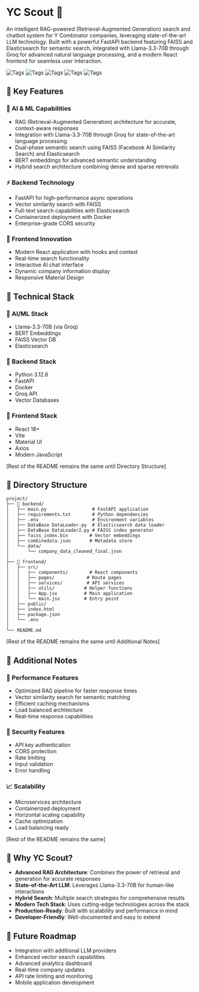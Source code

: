 # YC Scout 🚀

An intelligent RAG-powered (Retrieval-Augmented Generation) search and chatbot system for Y Combinator companies, leveraging state-of-the-art LLM technology. Built with a powerful FastAPI backend featuring FAISS and Elasticsearch for semantic search, integrated with Llama-3.3-70B through Groq for advanced natural language processing, and a modern React frontend for seamless user interaction.

![Tags](https://img.shields.io/badge/Tech-RAG-blue)
![Tags](https://img.shields.io/badge/AI-Llama_3.3_70B-green)
![Tags](https://img.shields.io/badge/Search-Semantic-yellow)
![Tags](https://img.shields.io/badge/Stack-Full_Stack-red)
![Tags](https://img.shields.io/badge/Architecture-Microservices-purple)

## 🌟 Key Features

### 🤖 AI & ML Capabilities
- RAG (Retrieval-Augmented Generation) architecture for accurate, context-aware responses
- Integration with Llama-3.3-70B through Groq for state-of-the-art language processing
- Dual-phase semantic search using FAISS (Facebook AI Similarity Search) and Elasticsearch
- BERT embeddings for advanced semantic understanding
- Hybrid search architecture combining dense and sparse retrievals

### ⚡ Backend Technology
- FastAPI for high-performance async operations
- Vector similarity search with FAISS
- Full-text search capabilities with Elasticsearch
- Containerized deployment with Docker
- Enterprise-grade CORS security

### 🎯 Frontend Innovation
- Modern React application with hooks and context
- Real-time search functionality
- Interactive AI chat interface
- Dynamic company information display
- Responsive Material Design

## 🔧 Technical Stack

### 🧠 AI/ML Stack
- Llama-3.3-70B (via Groq)
- BERT Embeddings
- FAISS Vector DB
- Elasticsearch

### 🔄 Backend Stack
- Python 3.12.6
- FastAPI
- Docker
- Groq API
- Vector Databases

### 💫 Frontend Stack
- React 18+
- Vite
- Material UI
- Axios
- Modern JavaScript

[Rest of the README remains the same until Directory Structure]

## 📁 Directory Structure

```
project/
├── 🔹 backend/
│   ├── main.py                 # FastAPI application
│   ├── requirements.txt        # Python dependencies
│   ├── .env                    # Environment variables
│   ├── DataBase DataLoader.py  # Elasticsearch data loader
│   ├── DataBase DataLoader2.py # FAISS index generator
│   ├── faiss_index.bin        # Vector embeddings
│   ├── combinedata.json       # Metadata store
│   └── data/
│       └── company_data_cleaned_final.json
│
├── 🔸 frontend/
│   ├── src/
│   │   ├── components/        # React components
│   │   ├── pages/            # Route pages
│   │   ├── services/         # API services
│   │   ├── utils/           # Helper functions
│   │   ├── App.jsx          # Main application
│   │   └── main.jsx         # Entry point
│   ├── public/
│   ├── index.html
│   ├── package.json
│   └── .env
│
└── README.md
```

[Rest of the README remains the same until Additional Notes]

## 📝 Additional Notes

### 🚀 Performance Features
- Optimized RAG pipeline for faster response times
- Vector similarity search for semantic matching
- Efficient caching mechanisms
- Load balanced architecture
- Real-time response capabilities

### 🔐 Security Features
- API key authentication
- CORS protection
- Rate limiting
- Input validation
- Error handling

### 📈 Scalability
- Microservices architecture
- Containerized deployment
- Horizontal scaling capability
- Cache optimization
- Load balancing ready

[Rest of the README remains the same]

## 🌟 Why YC Scout?

- **Advanced RAG Architecture**: Combines the power of retrieval and generation for accurate responses
- **State-of-the-Art LLM**: Leverages Llama-3.3-70B for human-like interactions
- **Hybrid Search**: Multiple search strategies for comprehensive results
- **Modern Tech Stack**: Uses cutting-edge technologies across the stack
- **Production-Ready**: Built with scalability and performance in mind
- **Developer-Friendly**: Well-documented and easy to extend

## 🔮 Future Roadmap

- Integration with additional LLM providers
- Enhanced vector search capabilities
- Advanced analytics dashboard
- Real-time company updates
- API rate limiting and monitoring
- Mobile application development

